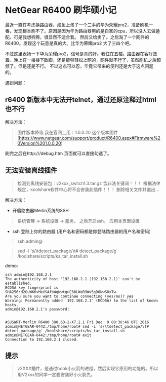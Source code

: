 # NetGear R6400 刷华硕小记

最近一直在考虑换路由器，咸鱼上淘了一个二手的华为荣耀pro2，准备刷机一番，发现根本刷不了。原因是因为华为路由器用的是自家的cpu，所以没人去做适配。可是我想折腾，很显然不适合我。
然后又给卖了。之后淘了一个网件的R6400。发现这个玩意是真的大。比华为荣耀pro2 大了三四个吧。


不过这里表扬一下华为荣耀pro2，信号是真的好。我住在五楼。路由器在客厅放着。晚上在一楼楼下歇脚，还是能够轻松上网的，网件就不行了，虽然刷机之后超频了。但是还是不行。
不过这点可以忍，毕竟它带来的便利还是大于这点问题的。

遇到问题：

## r6400 新版本中无法开telnet，通过还原注释过html也不行

解决方法： 
> 固件版本降级
我在官网上用：1.0.0.20 这个版本固件 (https://www.netgear.com/support/product/R6400.aspx#Firmware%20Version%201.0.0.20)

刷完之后在http://<routerIP>/debug.htm 页面就可以直接勾选了。


## 无法安装离线插件
> 检测到离线安装包：v2xxx_switch1.3.tar.gz 含非法关键词！！！
> 根据法律规定，koolshare软件中心将不会安装此插件！！！
> 删除相关文件并退出...

解决方法：

* 开启路由器Merlin系统的SSH

> 系统管理 -> 系统设置 -> 服务。 之后开启ssh。 应用本页面设置

* ssh 登陆上你的路由器 (用户名和密码都是你登陆路由器的用户名和密码)
> ssh admin@<your IP>

>  sed -i 's/\tdetect_package/\t# detect_package/g' /koolshare/scripts/ks_tar_install.sh

demo: 
```
ssh admin@192.168.2.1
The authenticity of host '192.168.2.1 (192.168.2.1)' can't be established.
ECDSA key fingerprint is SHA256:d2OuW66vMeVSAfbWqNwtquE38LWaR9Wv5gDONwS8xTw.
Are you sure you want to continue connecting (yes/no)? yes
Warning: Permanently added '192.168.2.1' (ECDSA) to the list of known hosts.
admin@192.168.2.1's password:


ASUSWRT-Merlin R6400 380.63-2-X7.2.1 Fri Dec  9 08:38:46 UTC 2016
admin@NETGEAR-0442:/tmp/home/root# sed -i 's/\tdetect_package/\t# detect_package/g' /koolshare/scripts/ks_tar_install.sh
admin@NETGEAR-0442:/tmp/home/root# exit
Connection to 192.168.2.1 closed.
```

## 提示
> v2XXX插件，是通过hook小火箭的进程，然后实现它原用的功能的。所以用V2xxx的同学一定要安装好小火箭先。